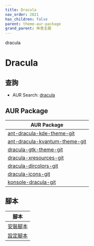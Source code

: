 ```yaml
---
title: Dracula
nav_order: 2021
has_children: false
parent: theme-aur-package
grand_parent: 佈景主題
---
```



dracula

# Dracula


## 查詢

* AUR Search: [dracula](https://aur.archlinux.org/packages?O=0&SeB=nd&K=dracula&outdated=&SB=m&SO=d&PP=50&submit=Go)


## AUR Package

| AUR Package |
| --- |
| [ant-dracula-kde-theme-git](https://aur.archlinux.org/packages/ant-dracula-kde-theme-git) |
| [ant-dracula-kvantum-theme-git](https://aur.archlinux.org/packages/ant-dracula-kvantum-theme-git) |
| [dracula-gtk-theme-git](https://aur.archlinux.org/packages/dracula-gtk-theme-git) |
| [dracula-xresources-git](https://aur.archlinux.org/packages/dracula-xresources-git) |
| [dracula-dircolors-git](https://aur.archlinux.org/packages/dracula-dircolors-git) |
| [dracula-icons-git](https://aur.archlinux.org/packages/dracula-icons-git) |
| [konsole-dracula-git](https://aur.archlinux.org/packages/konsole-dracula-git) |


## 腳本

| 腳本 |
| --- |
| [安裝腳本](https://github.com/samwhelp/ezarcher-adjustment/tree/main/prototype/theme/dracula) |
| [設定腳本](https://github.com/samwhelp/ezarcher-adjustment/tree/main/prototype/de/kde-plasma/part/style/kde-plasma-style-dracula-breeze) |
